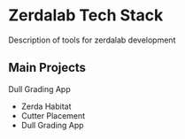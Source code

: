 # Zerdalab Tech Stack
Description of tools for zerdalab development

## Main Projects
Dull Grading App
* Zerda Habitat
* Cutter Placement
* Dull Grading App
